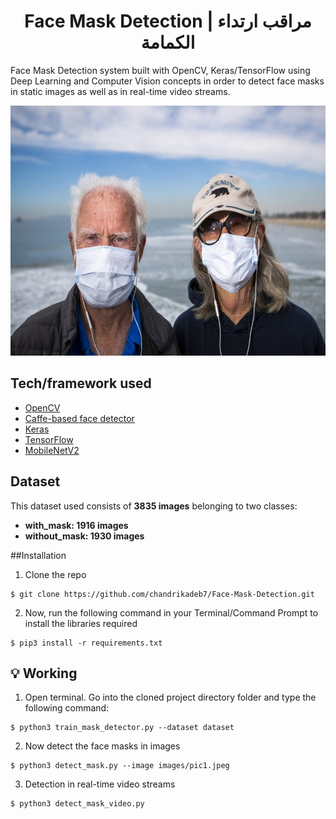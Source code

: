 <h1 align="center">Face Mask Detection | مراقب ارتداء الكمامة</h1>

Face Mask Detection system built with OpenCV, Keras/TensorFlow using Deep Learning and Computer Vision concepts in order to detect face masks in static images as well as in real-time video streams.

<p align="center"><img src="https://github.com/mmehmadi94/Internship-with-Smart-methods/blob/master/FaceMaskDetecton/images/pic1.jpeg" width="700" height="400"></p>


## Tech/framework used

- [OpenCV](https://opencv.org/)
- [Caffe-based face detector](https://caffe.berkeleyvision.org/)
- [Keras](https://keras.io/)
- [TensorFlow](https://www.tensorflow.org/)
- [MobileNetV2](https://arxiv.org/abs/1801.04381)


## Dataset

This dataset used consists of __3835 images__ belonging to two classes:
*	__with_mask: 1916 images__
*	__without_mask: 1930 images__

##Installation
1. Clone the repo
```
$ git clone https://github.com/chandrikadeb7/Face-Mask-Detection.git
```

2. Now, run the following command in your Terminal/Command Prompt to install the libraries required
```
$ pip3 install -r requirements.txt
```

## :bulb: Working

1. Open terminal. Go into the cloned project directory folder and type the following command:
```
$ python3 train_mask_detector.py --dataset dataset
```

2. Now detect the face masks in images
```
$ python3 detect_mask.py --image images/pic1.jpeg
```

3. Detection in real-time video streams
```
$ python3 detect_mask_video.py
```
